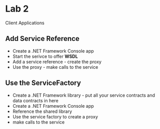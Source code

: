 # Lab 2

Client Applications

## Add Service Reference

* Create a .NET Framework Console app
* Start the serivce to offer **WSDL**
* Add a service reference - create the proxy
* Use the proxy - make calls to the service

## Use the ServiceFactory

* Create a .NET Framework library - put all your service contracts and data contracts in here
* Create a .NET Framework Console app
* Reference the shared library
* Use the service factory to create a proxy
* make calls to the service